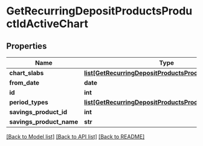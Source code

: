 # GetRecurringDepositProductsProductIdActiveChart

## Properties
Name | Type | Description | Notes
------------ | ------------- | ------------- | -------------
**chart_slabs** | [**list[GetRecurringDepositProductsProductIdChartSlabs]**](GetRecurringDepositProductsProductIdChartSlabs.md) |  | [optional] 
**from_date** | **date** |  | [optional] 
**id** | **int** |  | [optional] 
**period_types** | [**list[GetRecurringDepositProductsProductIdPeriodType]**](GetRecurringDepositProductsProductIdPeriodType.md) |  | [optional] 
**savings_product_id** | **int** |  | [optional] 
**savings_product_name** | **str** |  | [optional] 

[[Back to Model list]](../README.md#documentation-for-models) [[Back to API list]](../README.md#documentation-for-api-endpoints) [[Back to README]](../README.md)

